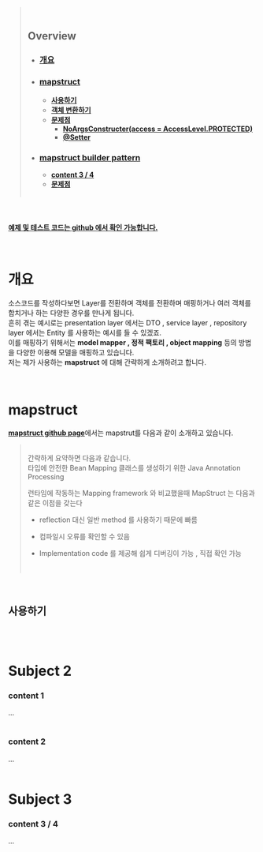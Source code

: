 > <br>
>
> ## **Overview**
>
> - ### [**개요**](#개요)
> - ### [**mapstruct**](#mapstruct)
>   - [**사용하기**](#사용하기)
>   - [**객체 변환하기**](#객체-변환하기)
>   - [**문제점**](#subject-2)
>     - [**NoArgsConstructer(access = AccessLevel.PROTECTED)**](#content-1)
>     - [**@Setter**](#content-2)
> - ### [**mapstruct builder pattern**](#subject-3)
>   - [**content 3 / 4**](#content-3--4)
>   - [**문제점**](#zz) <br><br>

<br />

#### [**예제 및 테스트 코드는 github 에서 확인 가능합니다.**](https://github.com/limwoobin)

<br />

# **개요**

소스코드를 작성하다보면 Layer를 전환하며 객체를 전환하며 매핑하거나 여러 객체를 합치거나 하는 다양한 경우를 만나게 됩니다.  
흔히 겪는 예시로는 presentation layer 에서는 DTO , service layer , repository layer 에서는 Entity 를 사용하는 예시를 들 수 있겠죠.  
이를 매핑하기 위해서는 **model mapper , 정적 팩토리 , object mapping** 등의 방법을 다양한 이용해 모델을 매핑하고 있습니다.  
저는 제가 사용하는 **mapstruct** 에 대해 간략하게 소개하려고 합니다.

<br>

# **mapstruct**

[**mapstruct github page**](#https://github.com/mapstruct/mapstruct#what-is-mapstruct)에서는 mapstrut를 다음과 같이 소개하고 있습니다.

> <br>
> 간략하게 요약하면 다음과 같습니다.  <br>
> 타입에 안전한 Bean Mapping 클래스를 생성하기 위한 Java Annotation Processing
>
> 런타임에 작동하는 Mapping framework 와 비교했을때 MapStruct 는 다음과 같은 이점을 갖는다
>
> - reflection 대신 일반 method 를 사용하기 때문에 빠름
> - 컴파일시 오류를 확인할 수 있음
> - Implementation code 를 제공해 쉽게 디버깅이 가능 , 직접 확인 가능
>
>   <br>

<br />

## **사용하기**

<br>
<br>

# Subject 2

### content 1

...
<br>
<br>

### content 2

...
<br>
<br>

# **Subject 3**

### content 3 / 4

...
<br>
